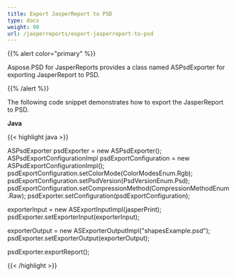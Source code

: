 ```yaml
---
title: Export JasperReport to PSD
type: docs
weight: 90
url: /jasperreports/export-jasperreport-to-psd
---
```


{{% alert color="primary" %}}

Aspose.PSD for JasperReports provides a class named ASPsdExporter for exporting JasperReport to PSD.

{{% /alert %}}

The following code snippet demonstrates how to export the JasperReport to PSD.

**Java**

{{< highlight java >}}

ASPsdExporter psdExporter = new ASPsdExporter();
ASPsdExportConfigurationImpl psdExportConfiguration = new ASPsdExportConfigurationImpl();
psdExportConfiguration.setColorMode(ColorModesEnum.Rgb);
psdExportConfiguration.setPsdVersion(PsdVersionEnum.Psd);
psdExportConfiguration.setCompressionMethod(CompressionMethodEnum.Raw);
psdExporter.setConfiguration(psdExportConfiguration);

exporterInput = new ASExportInputImpl(jasperPrint);
psdExporter.setExporterInput(exporterInput);

exporterOutput = new ASExporterOutputImpl("shapesExample.psd");
psdExporter.setExporterOutput(exporterOutput);

psdExporter.exportReport();

{{< /highlight >}}
